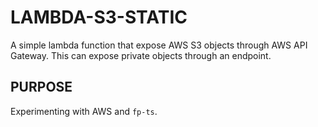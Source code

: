 # LAMBDA-S3-STATIC

A simple lambda function that expose AWS S3 objects through AWS API Gateway.
This can expose private objects through an endpoint.

## PURPOSE

Experimenting with AWS and `fp-ts`.
